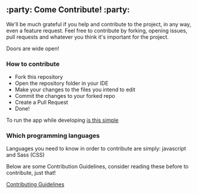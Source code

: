 ## :party: Come Contribute! :party:

We'll be much grateful if you help and contribute to the project, in any way, even a feature request.
Feel free to contribute by forking, opening issues, pull requests and whatever you think it's important for the project.

Doors are wide open!


### How to contribute

- Fork this repository
- Open the repository folder in your IDE
- Make your changes to the files you intend to edit
- Commit the changes to your forked repo
- Create a Pull Request
- Done!

To run the app while developing [is this simple](https://github.com/720kb/ndm/blob/master/doc/DEVELOP.md)

### Which programming languages

Languages you need to know in order to contribute are simply: javascript and Sass (CSS)

Below are some Contribution Guidelines, consider reading these before to contribute, just that!

[Contributing Guidelines](https://github.com/720kb/ndm/blob/master/CONTRIBUTING.md)


